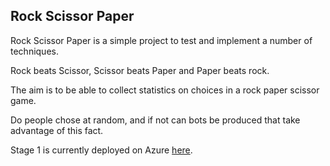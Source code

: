 
## Rock Scissor Paper

Rock Scissor Paper is a simple project to test and implement a number of techniques.

Rock beats Scissor, Scissor beats Paper and Paper beats rock.

The aim is to be able to collect statistics on choices in a rock paper scissor game.

Do people chose at random, and if not can bots be produced that take advantage of this fact.

Stage 1 is currently deployed on Azure [here](http://rockscissorpaper.azurewebsites.net/).
